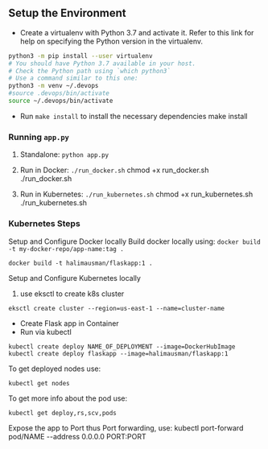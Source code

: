 
## Setup the Environment

* Create a virtualenv with Python 3.7 and activate it. Refer to this link for help on specifying the Python version in the virtualenv. 
```bash
python3 -m pip install --user virtualenv
# You should have Python 3.7 available in your host. 
# Check the Python path using `which python3`
# Use a command similar to this one:
python3 -m venv ~/.devops
#source .devops/bin/activate
source ~/.devops/bin/activate
```
* Run `make install` to install the necessary dependencies
make install
### Running `app.py`

1. Standalone:  `python app.py`

2. Run in Docker:  `./run_docker.sh`
chmod +x run_docker.sh
./run_docker.sh

3. Run in Kubernetes:  `./run_kubernetes.sh`
chmod +x run_kubernetes.sh
./run_kubernetes.sh

### Kubernetes Steps

Setup and Configure Docker locally
Build docker locally using: `docker build -t my-docker-repo/app-name:tag .`
```
docker build -t halimausman/flaskapp:1 .
```

Setup and Configure Kubernetes locally
1. use eksctl to create k8s cluster
```
eksctl create cluster --region=us-east-1 --name=cluster-name
```

* Create Flask app in Container
* Run via kubectl
```
kubectl create deploy NAME_OF_DEPLOYMENT --image=DockerHubImage 
kubectl create deploy flaskapp --image=halimausman/flaskapp:1
```

To get deployed nodes use:
```
kubectl get nodes
```

To get more info about the pod use:
```
kubectl get deploy,rs,scv,pods
``` 

Expose the app to Port thus Port forwarding, use:
kubectl port-forward pod/NAME --address 0.0.0.0 PORT:PORT

